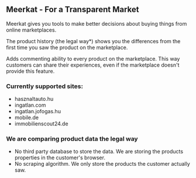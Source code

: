 ## Meerkat - For a Transparent Market

Meerkat gives you tools to make better decisions about buying things from online marketplaces.

The product history (the legal way*) shows you the differences from the first time you saw the product on the marketplace.

Adds commenting ability to every product on the marketplace. This way customers can share their experiences, even if the marketplace doesn't provide this feature.

### Currently supported sites:
* hasznaltauto.hu
* ingatlan.com
* ingatlan.jofogas.hu
* mobile.de
* immobilienscout24.de

### We are comparing product data the legal way
* No third party database to store the data. We are storing the products properties in the customer's browser.
* No scraping algorithm. We only store the products the customer actually saw.
